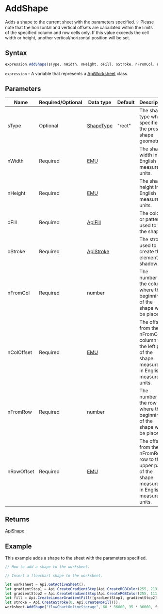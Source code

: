 # AddShape

Adds a shape to the current sheet with the parameters specified.
💡 Please note that the horizontal and vertical offsets are
calculated within the limits of the specified column and row cells
only. If this value exceeds the cell width or height, another vertical/horizontal position will be set.

## Syntax

```javascript
expression.AddShape(sType, nWidth, nHeight, oFill, oStroke, nFromCol, nColOffset, nFromRow, nRowOffset);
```

`expression` - A variable that represents a [ApiWorksheet](../ApiWorksheet.md) class.

## Parameters

| **Name** | **Required/Optional** | **Data type** | **Default** | **Description** |
| ------------- | ------------- | ------------- | ------------- | ------------- |
| sType | Optional | [ShapeType](../../Enumeration/ShapeType.md) | "rect" | The shape type which specifies the preset shape geometry. |
| nWidth | Required | [EMU](../../Enumeration/EMU.md) |  | The shape width in English measure units. |
| nHeight | Required | [EMU](../../Enumeration/EMU.md) |  | The shape height in English measure units. |
| oFill | Required | [ApiFill](../../ApiFill/ApiFill.md) |  | The color or pattern used to fill the shape. |
| oStroke | Required | [ApiStroke](../../ApiStroke/ApiStroke.md) |  | The stroke used to create the element shadow. |
| nFromCol | Required | number |  | The number of the column where the beginning of the shape will be placed. |
| nColOffset | Required | [EMU](../../Enumeration/EMU.md) |  | The offset from the nFromCol column to the left part of the shape measured in English measure units. |
| nFromRow | Required | number |  | The number of the row where the beginning of the shape will be placed. |
| nRowOffset | Required | [EMU](../../Enumeration/EMU.md) |  | The offset from the nFromRow row to the upper part of the shape measured in English measure units. |

## Returns

[ApiShape](../../ApiShape/ApiShape.md)

## Example

This example adds a shape to the sheet with the parameters specified.

```javascript editor-xlsx
// How to add a shape to the worksheet.

// Insert a flowchart shape to the worksheet.

let worksheet = Api.GetActiveSheet();
let gradientStop1 = Api.CreateGradientStop(Api.CreateRGBColor(255, 213, 191), 0);
let gradientStop2 = Api.CreateGradientStop(Api.CreateRGBColor(255, 111, 61), 100000);
let fill = Api.CreateLinearGradientFill([gradientStop1, gradientStop2], 5400000);
let stroke = Api.CreateStroke(0, Api.CreateNoFill());
worksheet.AddShape("flowChartOnlineStorage", 60 * 36000, 35 * 36000, fill, stroke, 0, 2 * 36000, 0, 3 * 36000);

```
